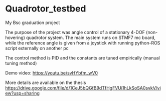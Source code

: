 # Quadrotor_testbed
My Bsc graduation project

The purpose of the project was angle control of a stationary 4-DOF (non-hovering) quadrotor system. The main system runs on STMF7 mc board, while the reference angle is given from a joystick with running python-ROS script externally on another pc

The control method is PID and the constants are tuned empirically (manual tuning method)

Demo video:
https://youtu.be/svHYbfm_wV0

More details are available on the thesis
https://drive.google.com/file/d/1CeJ5bQGfB9dTfHgFVUi1hLkSoSA0svkV/view?usp=sharing
